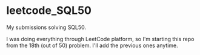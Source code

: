 # leetcode_SQL50
My submissions solving SQL50.

I was doing everything through LeetCode platform, so I'm starting this repo from the 18th (out of 50) problem. I'll add the previous ones anytime.
